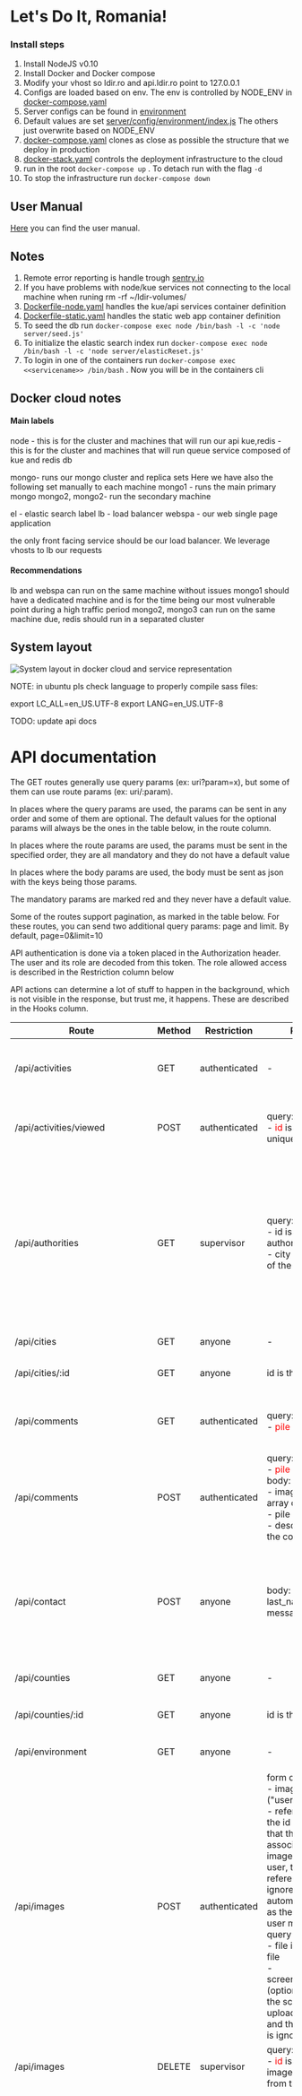 # Let's Do It, Romania! #

### Install steps

1. Install NodeJS v0.10
2. Install Docker and Docker compose
3. Modify your vhost so ldir.ro and api.ldir.ro point to 127.0.0.1
4. Configs are loaded based on env. The env is controlled by NODE_ENV in
[docker-compose.yaml](docker-compose.yaml)
5. Server configs can be found in [environment](server/config/environment/)
6. Default values are set [server/config/environment/index.js](server/config/environment/index.js)
The others just overwrite based on NODE_ENV
7. [docker-compose.yaml](docker-compose.yaml) clones as close as possible the structure that we deploy in production
8. [docker-stack.yaml](docker-stack.yaml) controls the deployment infrastructure to the cloud
9. run in the root `docker-compose up` . To detach run with the flag `-d`
10. To stop the infrastructure run `docker-compose down`

## User Manual

[Here](https://docs.google.com/document/d/1JalrzTIXh64KuRByPnxv362upNtSUxgByR20kovoHEM/edit?usp=sharing) you can find the user manual.



## Notes
1. Remote error reporting is handle trough [sentry.io](https://sentry.io)
2. If you have problems with node/kue services not connecting to the local machine
when runing rm -rf ~/ldir-volumes/
3. [Dockerfile-node.yaml](Dockerfile-node.yaml)  handles the kue/api services container definition
4. [Dockerfile-static.yaml](Dockerfile-static.yaml)  handles the static web app container definition
5. To seed the db run `docker-compose exec node /bin/bash -l -c 'node server/seed.js'`
6. To initialize the elastic search index run `docker-compose exec node /bin/bash -l -c 'node server/elasticReset.js'`
7. To login in one of the containers run `docker-compose exec <<servicename>> /bin/bash` . Now you will be in the containers cli

## Docker cloud notes

#### Main labels
node - this is for the cluster and machines that will run our api
kue,redis - this is for the cluster and machines that will run queue service composed of kue and redis db

mongo- runs our mongo cluster and replica sets
Here we have also the following set manually to each machine
mongo1 - runs the main primary mongo
mongo2, mongo2- run the secondary machine


el - elastic search label
lb - load balancer
webspa - our web single page application

the only front facing service should be our load balancer. We leverage vhosts to  lb our requests

#### Recommendations
lb and webspa can run on the same machine without issues
mongo1 should have a dedicated machine and is for the time being our most vulnerable point during a high traffic period
mongo2, mongo3 can run on the same machine
due, redis should run in a separated cluster



## System layout

![System layout in docker cloud and service representation](LDIR_AO-ASIS.png)

NOTE: in ubuntu pls check language to properly compile sass files:

export LC_ALL=en_US.UTF-8
export LANG=en_US.UTF-8

TODO: update api docs
# API documentation 


The GET routes generally use query params (ex: uri?param=x), but some of them can use route params (ex: uri/:param).

In places where the query params are used, the params can be sent in any order and some of them are optional. The default values for the optional params will always be the ones in the table below, in the route column.

In places where the route params are used, the params must be sent in the specified order, they are all mandatory and they do not have a default value

In places where the body params are used, the body must be sent as json with the keys being those params.

The mandatory params are marked red and they never have a default value.

Some of the routes support pagination, as marked in the table below. For these routes, you can send two additional query params: page and limit. By default, page=0&limit=10

API authentication is done via a token placed in the Authorization header. The user and its role are decoded from this token. The role allowed access is described in the Restriction column below

API actions can determine a lot of stuff to happen in the background, which is not visible in the response, but trust me, it happens. These are described in the Hooks column.

Route | Method | Restriction | Params | Pagination | Response | Hooks
--- | --- | --- | --- |--- | --- | ---
/api/activities | GET | authenticated | - | yes | returns an array of all the activities of the authenticated user |
/api/activities/viewed | POST | authenticated | query:<br>- <span style="color:red">id</span> is the activity unique _id | no | mark the activity with the specified id as viewed by the authenticated user |
/api/authorities | GET | supervisor | query:<br>- id is the id of the authority<br>- city is the city id of the autority | no | If id is specified, returns a single authority with that id. If city is specified, returns all the authorities in that city. If both are specified, it ignores the city. If none is specified, returns all the authorities in the same county as the user making the query |
/api/cities | GET | anyone | - | no | Returns an array with all the cities |
/api/cities/:id | GET | anyone | id is the id of a city | no | Returns the city with the specified id |
/api/comments | GET | authenticated | query:<br>- <span style="color:red">pile</span> is the pile id | no | Returns an array of all the comments for the pile with the specified id |
/api/comments | POST | authenticated | query:<br>- <span style="color:red">pile</span> is the pile id<br>body:<br>- images is an array of image ids<br>- pile is the pile id<br>- description is the comment | no | Adds a comment to the pile with the specified id. The owner of the comment is the user making the query | The owner of the pile is notified about the comment
/api/contact | POST | anyone | body: first_name, last_name, email, message | no | 200 | An email is sent to the mail specified in app config, from the user specified in the request body
/api/counties | GET | anyone | - | no | returns all the counties sorted by name | 
/api/counties/:id | GET | anyone | id is the county id | no | returns the county with the specified id | 
/api/environment | GET | anyone | - | no | returns environment variables | 
/api/images | POST | authenticated | form data:<br>- imageType ("user" / "pile")<br>- referenceID is the id of the entity that the image is associated to; if image type is user, the referenceID is ignored and is automatically set as the id of the user making the query<br>- file is the image file<br>- screenshotBase64 (optional); if used, the screenshot is uploaded to s3 and the image file is ignored | no | Returns the saved image | 
/api/images | DELETE | supervisor | query:<br>- <span style="color:red">id</span> is the id of the image to remove from the db | no | 204 | The image is removed from s3 async
/api/improves | GET | admin | - | yes | query:<br>- id is the improve id; if specified, the improvement with that id is returned and every other param is ignored, otherwise, all the improvements are returned<br>- date_start; if specified, only the impovements reported after date start are returned<br>- date_end; if specified, only the impovements reported after date end are returned; both date_start and date_end can be used, or neither.<br>- mail_to; if specified, an email report is sent to the address | 
/api/improves | POST | authenticated | body:<br>- description is a short description of the improve<br>- message | no | the added improve is returned | 
/api/piles | GET | authenticated | query:<br>- id; if specified, the pile with this id is returned and every other param is ignored<br>- filter=\{county:county_id, status:pile_status\}; if either are specified, it returns only the piles in that county / with that status<br>- sort=\{by:pile_property, order: 1/-1\}; both by and order are mandatory if sort is used; by specifies a pile property which should define the sort (name, size); order specifies the sort order, 1 is asc and -1 is desc<br>- contributions; see response for explanation | yes | The query works differently depending on the user role. If the user is a volunteer: a param contributions=true may be specified, in which case only the piles that the user contributed to (ex commented on) are returned, otherwise only the piles created by the user are returned. If user is supervisor: only the piles located in the supervisor's county are returned. If user is admin: all the piles are returned, including the ones that are hidden | 
/api/piles | POST | authenticated | body:<br>- <span style="color:red">location</span>:{lat:x,lng:y}<br>- <span style="color:red">size</span>: 1-5<br>- any other pile property can be set optionally (ex description) | no | the created pile is returned | The pile owner is notified of the pile creation
/api/piles | PUT | supervisor | query:<br>- id is the id of the pile to be edited<br>body:<br>- status<br>- description | no | the updated pile is returned | If the status was changed, the pile owner is notified of the pile update
/api/piles/map | GET | authenticated | - | no | this works differently depending on the user making the query. If the user is admin, all the piles are returned, otherwise all the piles that are not hidden are returned. Additionally, if the user is a volunteer, all the piles with a not pending status and pending piles reported by the user are returned | 
/api/piles/allocate | POST | supervisor | body:<br>- <span style="color:red">due_date</span> is the deadline for the authority to clean the pile<br>- <span style="color:red">authority_id</span><br>- <span style="color:red">pile_id</span> | no | the updated pile is returned, it's status should be "reported" | a pdf containing the pile details is sent to the authority; if the due_date is exceeded, the supervisor is notified
/api/piles/pileConfirmation | POST | authenticated | body:<br>- action must be "confirm" or "unconfirm"<br>- pile is the id of the pile | no | the updated pile is returned | a notification is sent to the user that reported the pile
/api/piles/statistics | POST | admin | body: siruta, date_start, date_end; for the query to work, you must provide either a siruta code for a county, or a date start and date end, or all of them. | no | the piles statistics for the county / period are returned | 
/api/piles/hide | PUT | admin | query:<br>- id is the id of the pile to hide<br>body:<br>- is_hidden (true/false); if is_hidden is set to true, the pile will be hidden | no | the updated pile is returned | 
/api/piles/updateLocation | PUT | supervisor | query:<br>- id is the id of the pile to update<br>body:<br>- location:{lat:x,lng:y},  | no | the updated pile is returned | 
/api/users | GET | admin | query:<br>- id; if specified, the user with this id is returned and the rest of the params are ignored<br>- filter_by defines a property of a user which should be used as a filter (ex "first_name")<br>- filter_query defines the value of the filter (ex "Ion")<br>- sort_by defines a property by which the user should be sorted (ex "email")<br>- sort_order defines the order of the sort; 1 is asc, -1 is desc | yes | if id is specified, returns the user with that id, disregarding any other params. Else, returns an array with the details of all the users | 
/api/users | PUT | admin | query:<br>- id is the id of the user to edit<br>body:<br>any user properties can be sent | no | the updated user is returned | 
/api/users | DELETE | admin | query:<br>- id is the id of the user to be deleted | no | returns the number of users removed | 
/api/users/create_supervisor | POST | admin | body: email, first_name, last_name | no | 200 | An email is sent to the specified mail to revendicate the account
/api/users/statistics | GET | admin | - | no | returns data about all the users | 
/api/users/me | GET | authenticated | - | no | Returns the details of the currently logged in user | 
/api/users/me | PUT | authenticated | body: any params can be sent, some protected user params cannot be updated (ex "created_at") | no | Returns the updated user | 
/api/users/me | DELETE | authenticated | - | no | the user making the query is removed | 
/api/users/stats | GET | authenticated | - | no | returns statistics about the user making the query | 
/api/users/password | PUT | authenticated | body: oldPassword, newPassword | no | 200 | 
/api/users/subscribeDevice | POST | authenticated | body: deviceType, deviceToken | no | 200 | The user will receive notifications on the device
/api/users/unsubscribeDevice | POST | authenticated | body: deviceToken | no | 200 | The user will not receive notifications on the device any more
/api/users | POST | anyone | body: email, password, first_name, last_name | no | returns the created user | An activation email is sent to the created user
/api/users/activate/:token | GET | anyone | token is the activation token sent in the activation mail | no | the user is returned | A status changed email is sent to the user upon activation success
/api/users/resendActivation | POST | anyone | body: email | - | 200 | the activation email is resent to the user with the specified email
/api/users/fpw | POST | anyone | body: email | no | 200 | A reset password email is sent to the specified email
/api/users/reset/:token | GET | anyone | token is the token that will be verified | no | 200 if the token is valid | 
/api/users/reset/:token | PUT | anyone | body:<br>- password<br>url params:<br>- token is the token that will be verified | no | 200 if the token was valid and password was changed | 
/api/users/set_password/:token | GET | anyone | token is used to identify a user created by an admin | no | returns the user if the token is valid | 
/api/users/set_password | POST | anyone | body:<br>- password<br>- token is used to identify a user (created by an admin) that needs to create a password for the first time | no | 200 if the password was set | 

### Deployment ###

#### Building the app ####

Currently, there is no script for building the app. A workaround is to use "grunt serve:production" to start the app (which does the build for you), then stop the app 
And after build the containers for production and push the stack

```
export LC_ALL=en_US.UTF-8
export LANG=en_US.UTF-8
```

#### Rebuilding the elastic search index ####

Before a new release, chances are the elastic search indexes need to be rebuild, due to changes in the database models. To do this, there is a sript you can run:

`docker-compose exec node /bin/bash -l -c 'node server/elasticReset.js'`

If everything is successful, the process will end with code 0

### API versioning ###

The API versioning works by running two apps from different branches and using nginx to proxy api requests to each one.

The following is an example config for running the old API on port 9000 and the new one one port 9001. The web app will use the new API. Mobile apps can use old or new.

The new API routes will be prefixed with "v2" and the old ones will remain the same (example: new route is "/api/v2/cities", old route is "/api/cities")

Modify "client/app/config.js", replace "/api/" with "/api/v2/" and "/auth/" with "/auth/v2/". This will tell the web app to use the new API.

```
(function(module){
    'use strict';
    module.constant('API_URL','/api/v2/')
          .constant('AUTH_URL', '/auth/v2/')
})(angular.module('ldrWebApp'));
```

Configure nginx. Here is an example config:

```
server {
      listen 80;
      server_name  example.com;
      location ^~ /api/v2 {
            rewrite ^/api/v2/(.*)$ /api/$1 break;
            proxy_set_header Upgrade $http_upgrade;
            proxy_set_header Connection "upgrade";
            proxy_http_version 1.1;
            proxy_set_header X-Forwarded-For $proxy_add_x_forwarded_for;
            proxy_set_header Host $host;
            proxy_pass http://localhost:9001;
      }
      location ^~ /api {
            proxy_set_header Upgrade $http_upgrade;
            proxy_set_header Connection "upgrade";
            proxy_http_version 1.1;
            proxy_set_header X-Forwarded-For $proxy_add_x_forwarded_for;
            proxy_set_header Host $host;
            proxy_pass http://localhost:9000;
      }
      location ^~ /auth/v2 {
            rewrite ^/auth/v2/(.*)$ /auth/$1 break;
            proxy_set_header Upgrade $http_upgrade;
            proxy_set_header Connection "upgrade";
            proxy_http_version 1.1;
            proxy_set_header X-Forwarded-For $proxy_add_x_forwarded_for;
            proxy_set_header Host $host;
            proxy_pass http://localhost:9001;
      }
      location ^~ /auth {
            proxy_set_header Upgrade $http_upgrade;
            proxy_set_header Connection "upgrade";
            proxy_http_version 1.1;
            proxy_set_header X-Forwarded-For $proxy_add_x_forwarded_for;
            proxy_set_header Host $host;
            proxy_pass http://localhost:9000;
      }
      location / {
            proxy_set_header Upgrade $http_upgrade;
            proxy_set_header Connection "upgrade";
            proxy_http_version 1.1;
            proxy_set_header X-Forwarded-For $proxy_add_x_forwarded_for;
            proxy_set_header Host $host;
            proxy_pass http://localhost:9001;
      }
}
```

Start the old app (from branch dev) with "node server/app.js" (it will start on default port 9000)

Start the new app (from branch develop) with "PORT=9001 node server/app.js"


## License

[GPL-3.0 license](https://opensource.org/licenses/GPL-3.0)

